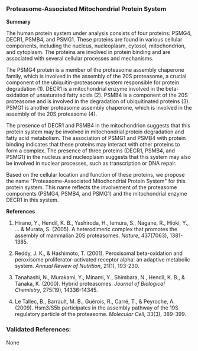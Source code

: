 ### Proteasome-Associated Mitochondrial Protein System

**Summary**

The human protein system under analysis consists of four proteins: PSMG4, DECR1, PSMB4, and PSMG1. These proteins are found in various cellular components, including the nucleus, nucleoplasm, cytosol, mitochondrion, and cytoplasm. The proteins are involved in protein binding and are associated with several cellular processes and mechanisms.

The PSMG4 protein is a member of the proteasome assembly chaperone family, which is involved in the assembly of the 20S proteasome, a crucial component of the ubiquitin-proteasome system responsible for protein degradation (1). DECR1 is a mitochondrial enzyme involved in the beta-oxidation of unsaturated fatty acids (2). PSMB4 is a component of the 20S proteasome and is involved in the degradation of ubiquitinated proteins (3). PSMG1 is another proteasome assembly chaperone, which is involved in the assembly of the 20S proteasome (4).

The presence of DECR1 and PSMB4 in the mitochondrion suggests that this protein system may be involved in mitochondrial protein degradation and fatty acid metabolism. The association of PSMG1 and PSMB4 with protein binding indicates that these proteins may interact with other proteins to form a complex. The presence of three proteins (DECR1, PSMB4, and PSMG1) in the nucleus and nucleoplasm suggests that this system may also be involved in nuclear processes, such as transcription or DNA repair.

Based on the cellular location and function of these proteins, we propose the name "Proteasome-Associated Mitochondrial Protein System" for this protein system. This name reflects the involvement of the proteasome components (PSMG4, PSMB4, and PSMG1) and the mitochondrial enzyme DECR1 in this system.

**References**

1. Hirano, Y., Hendil, K. B., Yashiroda, H., Iemura, S., Nagane, R., Hioki, Y., ... & Murata, S. (2005). A heterodimeric complex that promotes the assembly of mammalian 20S proteasomes. *Nature*, 437(7063), 1381-1385.

2. Reddy, J. K., & Hashimoto, T. (2001). Peroxisomal beta-oxidation and peroxisome proliferator-activated receptor alpha: an adaptive metabolic system. *Annual Review of Nutrition*, 21(1), 193-230.

3. Tanahashi, N., Murakami, Y., Minami, Y., Shimbara, N., Hendil, K. B., & Tanaka, K. (2000). Hybrid proteasomes. *Journal of Biological Chemistry*, 275(19), 14336-14345.

4. Le Tallec, B., Barrault, M. B., Guérois, R., Carré, T., & Peyroche, A. (2009). Hsm3/S5b participates in the assembly pathway of the 19S regulatory particle of the proteasome. *Molecular Cell*, 33(3), 389-399.

### Validated References: 

None



